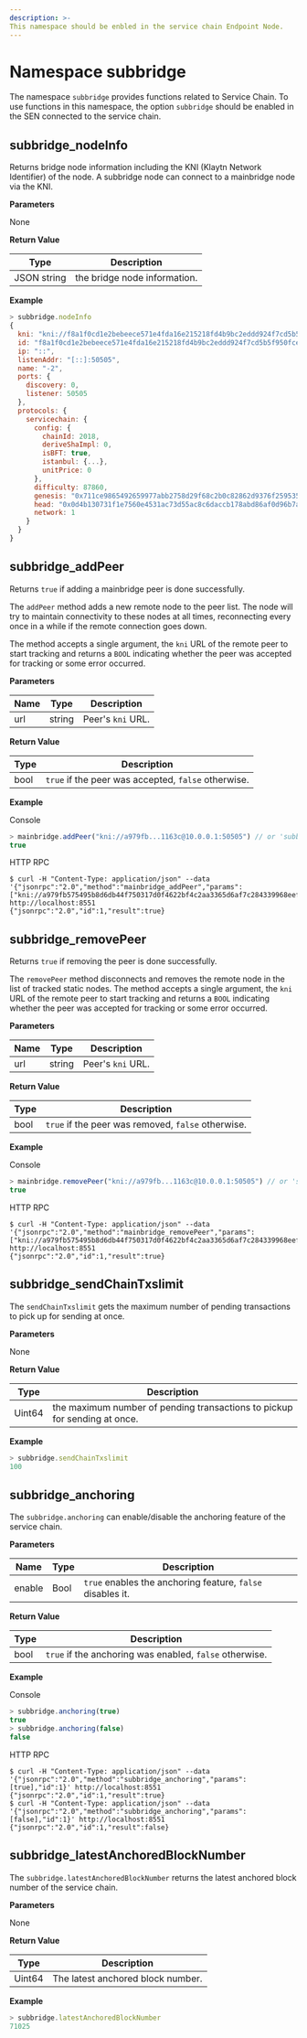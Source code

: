 ```yaml
---
description: >-
This namespace should be enbled in the service chain Endpoint Node.
---
```


# Namespace subbridge

The namespace `subbridge` provides functions related to Service Chain.
To use functions in this namespace, the option `subbridge` should be enabled in the SEN connected to the service chain.

## subbridge_nodeInfo

Returns bridge node information including the KNI (Klaytn Network Identifier) of the node.
A subbridge node can connect to a mainbridge node via the KNI.

**Parameters**

None

**Return Value**

| Type   | Description                          |
| ------ | ------------------------------------ |
| JSON string | the bridge node information. |

**Example**

```javascript
> subbridge.nodeInfo
{
  kni: "kni://f8a1f0cd1e2bebeece571e4fda16e215218fd4b9bc2eddd924f7cd5b5f950fcec8f4b8cd3851390d1d0bacf1b15e1c4a38c882252e429a28d16eeb6edbacd726@[::]:50505?discport=0",
  id: "f8a1f0cd1e2bebeece571e4fda16e215218fd4b9bc2eddd924f7cd5b5f950fcec8f4b8cd3851390d1d0bacf1b15e1c4a38c882252e429a28d16eeb6edbacd726",
  ip: "::",
  listenAddr: "[::]:50505",
  name: "-2",
  ports: {
    discovery: 0,
    listener: 50505
  },
  protocols: {
    servicechain: {
      config: {
        chainId: 2018,
        deriveShaImpl: 0,
        isBFT: true,
        istanbul: {...},
        unitPrice: 0
      },
      difficulty: 87860,
      genesis: "0x711ce9865492659977abb2758d29f68c2b0c82862d9376f25953579f64f95b58",
      head: "0x0d4b130731f1e7560e4531ac73d55ac8c6daccb178abd86af0d96b7aafded7c5",
      network: 1
    }
  }
}
```

## subbridge_addPeer
Returns `true` if adding a mainbridge peer is done successfully.

The `addPeer` method adds a new remote node to the peer list.
The node will try to maintain connectivity to these nodes at all times, reconnecting every
once in a while if the remote connection goes down.

The method accepts a single argument, the `kni` URL of the remote peer to start tracking and returns a `BOOL` indicating whether the peer was accepted
for tracking or some error occurred.

**Parameters**

| Name | Type | Description |
| --- | --- | --- |
| url | string | Peer's  `kni` URL. |

**Return Value**

| Type | Description |
| --- | --- |
| bool | `true` if the peer was accepted, `false` otherwise. |

**Example**

Console

```javascript
> mainbridge.addPeer("kni://a979fb...1163c@10.0.0.1:50505") // or 'subbridge.addPeer'
true
```
HTTP RPC

```shell
$ curl -H "Content-Type: application/json" --data '{"jsonrpc":"2.0","method":"mainbridge_addPeer","params":["kni://a979fb575495b8d6db44f750317d0f4622bf4c2aa3365d6af7c284339968eef29b69ad0dce72a4d8db5ebb4968de0e3bec910127f134779fbcb0cb6d3331163c@10.0.0.1:50505"],"id":1}' http://localhost:8551
{"jsonrpc":"2.0","id":1,"result":true}
```

## subbridge_removePeer
Returns `true` if removing the peer is done successfully.

The `removePeer` method disconnects and removes the remote node in the list of tracked static nodes.
The method accepts a single argument, the `kni` URL of the remote peer to start tracking and returns a `BOOL` indicating whether the peer was accepted
for tracking or some error occurred.

**Parameters**

| Name | Type | Description |
| --- | --- | --- |
| url | string | Peer's  `kni` URL. |

**Return Value**

| Type | Description |
| --- | --- |
| bool | `true` if the peer was removed, `false` otherwise. |

**Example**

Console

```javascript
> mainbridge.removePeer("kni://a979fb...1163c@10.0.0.1:50505") // or 'subbridge.removePeer'
true
```

HTTP RPC

```shell
$ curl -H "Content-Type: application/json" --data '{"jsonrpc":"2.0","method":"mainbridge_removePeer","params":["kni://a979fb575495b8d6db44f750317d0f4622bf4c2aa3365d6af7c284339968eef29b69ad0dce72a4d8db5ebb4968de0e3bec910127f134779fbcb0cb6d3331163c@10.0.0.1:50505"],"id":1}' http://localhost:8551
{"jsonrpc":"2.0","id":1,"result":true}
```

## subbridge_sendChainTxslimit

The `sendChainTxslimit` gets the maximum number of pending transactions to pick up for sending at once.

**Parameters**

None

**Return Value**

| Type   | Description                          |
| ------ | ------------------------------------ |
| Uint64 | the maximum number of pending transactions to pickup for sending at once. |

**Example**

```javascript
> subbridge.sendChainTxslimit
100
```

## subbridge_anchoring
The `subbridge.anchoring` can enable/disable the anchoring feature of the service chain.

**Parameters**

| Name | Type | Description |
| --- | --- | --- |
| enable | Bool | `true` enables the anchoring feature, `false` disables it.|

**Return Value**

| Type | Description |
| --- | --- |
| bool | `true` if the anchoring was enabled, `false` otherwise. |

**Example**

Console

```javascript
> subbridge.anchoring(true)
true
> subbridge.anchoring(false)
false
```

HTTP RPC

```shell
$ curl -H "Content-Type: application/json" --data '{"jsonrpc":"2.0","method":"subbridge_anchoring","params":[true],"id":1}' http://localhost:8551
{"jsonrpc":"2.0","id":1,"result":true}
$ curl -H "Content-Type: application/json" --data '{"jsonrpc":"2.0","method":"subbridge_anchoring","params":[false],"id":1}' http://localhost:8551
{"jsonrpc":"2.0","id":1,"result":false}
```

## subbridge_latestAnchoredBlockNumber
The `subbridge.latestAnchoredBlockNumber` returns the latest anchored block number of the service chain.

**Parameters**

None

**Return Value**

| Type | Description |
| --- | --- |
| Uint64 | The latest anchored block number. |

**Example**

```javascript
> subbridge.latestAnchoredBlockNumber
71025
```
